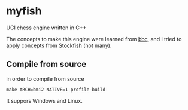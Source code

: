 # myfish
UCI chess engine written in C++

The concepts to make this engine were learned from [bbc](https://github.com/maksimKorzh/chess_programming/tree/master/src/bbc), and i tried to apply concepts from [Stockfish](https://github.com/official-stockfish/Stockfish) (not many).

## Compile from source
in order to compile from source
```
make ARCH=bmi2 NATIVE=1 profile-build
```
It suppors Windows and Linux.
